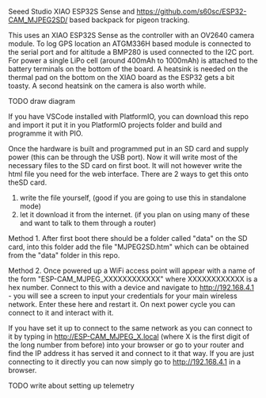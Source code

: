 Seeed Studio XIAO ESP32S Sense and https://github.com/s60sc/ESP32-CAM_MJPEG2SD/ based backpack for pigeon tracking.

This uses an XIAO ESP32S Sense as the controller with an OV2640 camera module. To log GPS location an ATGM336H based module is connected to the serial port and for altitude a BMP280 is used connected to the I2C port. For power a single LiPo cell (around 400mAh to 1000mAh) is attached to the battery terminals on the bottom of the board. A heatsink is needed on the thermal pad on the bottom on the XIAO board as the ESP32 gets a bit toasty. A second heatsink on the camera is also worth while.


TODO draw diagram

If you have VSCode installed with PlatformIO, you can download this repo and import it put it in you PlatformIO projects folder and build and programme it with PIO.

Once the hardware is built and programmed put in an SD card and supply power (this can be through the USB port). Now it will write most of the necessary files to the SD card on first boot. It will not however write the html file you need for the web interface. There are 2 ways to get this onto theSD card. 
1. write the file yourself, (good if you are going to use this in standalone mode)
2. let it download it from the internet. (if you plan on using many of these and want to talk to them through a router)

Method 1.
After first boot there should be a folder called "data" on the SD card, into this folder add the file "MJPEG2SD.htm" which can be obtained from the "data" folder in this repo.

Method 2.
Once powered up a WiFi access point will appear with a name of the form "ESP-CAM_MJPEG_XXXXXXXXXXXX" where XXXXXXXXXXXX is a hex number. Connect to this with a device and navigate to http://192.168.4.1 - you will see a screen to input your credentials for your main wireless network. Enter these here and restart it. On next power cycle you can connect to it and interact with it.


If you have set it up to connect to the same network as you can connect to it by typing in http://ESP-CAM_MJPEG_X.local (where X is the first digit of the long number from before) into your browser or go to your router and find the IP address it has served it and connect to it that way.
If you are just connecting to it directly you can now simply go to http://192.168.4.1 in a browser.


 TODO write about setting up telemetry
